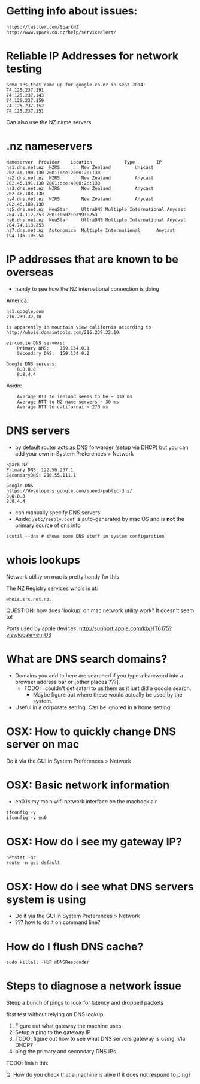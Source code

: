# Getting info about issues:

```
https://twitter.com/SparkNZ
http://www.spark.co.nz/help/servicealert/
```

# Reliable IP Addresses for network testing

```
Some IPs that came up for google.co.nz in sept 2014:
74.125.237.191
74.125.237.143
74.125.237.159
74.125.237.152
74.125.237.151
```

Can also use the NZ name servers

# .nz nameservers

```
Nameserver	Provider	Location			Type		IP
ns1.dns.net.nz	NZRS		New Zealand			Unicast		202.46.190.130 2001:dce:2000:2::130
ns2.dns.net.nz	NZRS		New Zealand			Anycast		202.46.191.130 2001:dce:4000:2::130
ns3.dns.net.nz	NZRS		New Zealand			Anycast		202.46.188.130
ns4.dns.net.nz	NZRS		New Zealand			Anycast		202.46.189.130
ns5.dns.net.nz	NeuStar 	UltraDNS Multiple International	Anycast		204.74.112.253 2001:0502:D399::253
ns6.dns.net.nz	NeuStar 	UltraDNS Multiple International	Anycast		204.74.113.253
ns7.dns.net.nz	Autonomica	Multiple International		Anycast		194.146.106.54
```

# IP addresses that are known to be overseas

* handy to see how the NZ international connection is doing

America:

```
ns1.google.com
216.239.32.10

is apparently in mountain view california according to
http://whois.domaintools.com/216.239.32.10
```


```
eircom.ie DNS servers:
    Primary DNS:    159.134.0.1
    Secondary DNS:  159.134.0.2

Google DNS servers:
    8.8.8.8
    8.8.4.4
```


Aside:
```
    Average RTT to ireland seems to be ~ 330 ms
    Average RTT to NZ name servers ~ 30 ms
    Average RTT to californai ~ 270 ms
```

# DNS servers

* by default router acts as DNS forwarder (setup via DHCP) but you can add your
  own in System Preferences > Network

```
Spark NZ
Primary DNS: 122.56.237.1
SecondaryDNS: 210.55.111.1

Google DNS
https://developers.google.com/speed/public-dns/
8.8.8.8
8.8.4.4
```

* can manually specify DNS servers
* Aside: `/etc/resolv.conf` is auto-generated by mac OS and is **not** the primary source of dns info

```
scutil --dns # shows some DNS stuff in system configuration
```

# whois lookups

Network utility on mac is pretty handy for this

The NZ Registry services whois is at:

```
whois.srs.net.nz.
```

QUESTION: how does 'lookup' on mac network utility work? It doesn't seem to!


Ports used by apple devices:
http://support.apple.com/kb/HT6175?viewlocale=en_US


# What are DNS search domains?

* Domains you add to here are searched if you type a bareword into a browser
address bar or [other places ???].
    * TODO: I couldn't get safari to us them as it just did a google search.
        * Maybe figure out where these would actually be used by the system.
* Useful in a corporate setting. Can be ignored in a home setting.

# OSX: How to quickly change DNS server on mac

Do it via the GUI in System Preferences > Network

# OSX: Basic network information

* en0 is my main wifi network interface on the macbook air

```
ifconfig -v
ifconfig -v en0
```

# OSX: How do i see my gateway IP?

```
netstat -nr
route -n get default
```

# OSX: How do i see what DNS servers system is using

* Do it via the GUI in System Preferences > Network
* ??? how to do it on command line?

# How do I flush DNS cache?

```
sudo killall -HUP mDNSResponder
```


# Steps to diagnose a network issue

Steup a bunch of pings to look for latency and dropped packets

first test without relying on DNS lookup

1. Figure out what gateway the machine uses
1. Setup a ping to the gateway IP
1. TODO: figure out how to see what DNS servers gateway is using. Via DHCP?
1. ping the primary and secondary DNS IPs

TODO: finish this

Q: How do you check that a machine is alive if it does not respond to ping?
